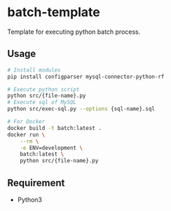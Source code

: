# batch-template
Template for executing python batch process.

## Usage
```sh
# Install modules
pip install configparser mysql-connector-python-rf

# Execute python script
python src/{file-name}.py
# Execute sql of MySQL
python src/exec-sql.py --options {sql-name}.sql

# For Docker
docker build -t batch:latest .
docker run \
    --rm \
    -e ENV=development \
    batch:latest \
    python src/{file-name}.py
```

## Requirement
- Python3
